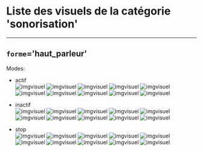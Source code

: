 
# Liste des visuels de la catégorie 'sonorisation'

---
## `forme`='haut_parleur'

Modes:

* actif<br>
![imgvisuel](https://static.abls-habitat.fr/img/haut_parleur_actif_white.svg)
![imgvisuel](https://static.abls-habitat.fr/img/haut_parleur_actif_lightblue.svg)
![imgvisuel](https://static.abls-habitat.fr/img/haut_parleur_actif_blue.svg)
![imgvisuel](https://static.abls-habitat.fr/img/haut_parleur_actif_darkgreen.svg)
![imgvisuel](https://static.abls-habitat.fr/img/haut_parleur_actif_gray.svg)
![imgvisuel](https://static.abls-habitat.fr/img/haut_parleur_actif_green.svg)
![imgvisuel](https://static.abls-habitat.fr/img/haut_parleur_actif_orange.svg)
![imgvisuel](https://static.abls-habitat.fr/img/haut_parleur_actif_red.svg)
![imgvisuel](https://static.abls-habitat.fr/img/haut_parleur_actif_yellow.svg)
![imgvisuel](https://static.abls-habitat.fr/img/haut_parleur_actif_black.svg)

* inactif<br>
![imgvisuel](https://static.abls-habitat.fr/img/haut_parleur_inactif_white.svg)
![imgvisuel](https://static.abls-habitat.fr/img/haut_parleur_inactif_lightblue.svg)
![imgvisuel](https://static.abls-habitat.fr/img/haut_parleur_inactif_blue.svg)
![imgvisuel](https://static.abls-habitat.fr/img/haut_parleur_inactif_darkgreen.svg)
![imgvisuel](https://static.abls-habitat.fr/img/haut_parleur_inactif_gray.svg)
![imgvisuel](https://static.abls-habitat.fr/img/haut_parleur_inactif_green.svg)
![imgvisuel](https://static.abls-habitat.fr/img/haut_parleur_inactif_orange.svg)
![imgvisuel](https://static.abls-habitat.fr/img/haut_parleur_inactif_red.svg)
![imgvisuel](https://static.abls-habitat.fr/img/haut_parleur_inactif_yellow.svg)
![imgvisuel](https://static.abls-habitat.fr/img/haut_parleur_inactif_black.svg)

* stop<br>
![imgvisuel](https://static.abls-habitat.fr/img/haut_parleur_stop_white.svg)
![imgvisuel](https://static.abls-habitat.fr/img/haut_parleur_stop_lightblue.svg)
![imgvisuel](https://static.abls-habitat.fr/img/haut_parleur_stop_blue.svg)
![imgvisuel](https://static.abls-habitat.fr/img/haut_parleur_stop_darkgreen.svg)
![imgvisuel](https://static.abls-habitat.fr/img/haut_parleur_stop_gray.svg)
![imgvisuel](https://static.abls-habitat.fr/img/haut_parleur_stop_green.svg)
![imgvisuel](https://static.abls-habitat.fr/img/haut_parleur_stop_orange.svg)
![imgvisuel](https://static.abls-habitat.fr/img/haut_parleur_stop_red.svg)
![imgvisuel](https://static.abls-habitat.fr/img/haut_parleur_stop_yellow.svg)
![imgvisuel](https://static.abls-habitat.fr/img/haut_parleur_stop_black.svg)



